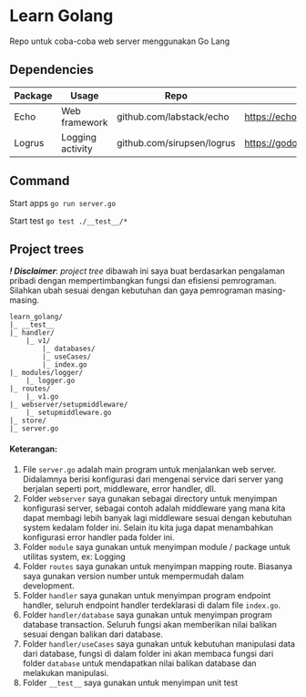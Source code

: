 # Learn Golang

Repo untuk coba-coba web server menggunakan Go Lang

## Dependencies

| Package | Usage | Repo | Docs |
| --- | --- | ---| --- |
| Echo | Web framework | github.com/labstack/echo | https://echo.labstack.com/guide |
| Logrus | Logging activity | github.com/sirupsen/logrus | https://godoc.org/github.com/sirupsen/logrus |

## Command

Start apps
```go run server.go```

Start test
```go test ./__test__/*```

## Project trees

**_! Disclaimer_**: _project tree_ dibawah ini saya buat berdasarkan pengalaman pribadi dengan mempertimbangkan fungsi dan efisiensi pemrograman. Silahkan ubah sesuai dengan kebutuhan dan gaya pemrograman masing-masing.

```
learn_golang/
|_ __test__
|_ handler/
    |_ v1/
        |_ databases/
        |_ useCases/
        |_ index.go
|_ modules/logger/
    |_ logger.go
|_ routes/
    |_ v1.go
|_ webserver/setupmiddleware/
    |_ setupmiddleware.go
|_ store/
|_ server.go
```

#### Keterangan:
1. File `server.go` adalah main program untuk menjalankan web server. Didalamnya berisi konfigurasi dari mengenai service dari server yang berjalan seperti port, middleware, error handler, dll.
2. Folder `webserver` saya gunakan sebagai directory untuk menyimpan konfigurasi server, sebagai contoh adalah middleware yang mana kita dapat membagi lebih banyak lagi middleware sesuai dengan kebutuhan system kedalam folder ini. Selain itu kita juga dapat menambahkan konfigurasi error handler pada folder ini.
3. Folder `module` saya gunakan untuk menyimpan module / package untuk utilitas system, ex: Logging
4. Folder `routes` saya gunakan untuk menyimpan mapping route. Biasanya saya gunakan version number untuk mempermudah dalam development.
5. Folder `handler` saya gunakan untuk menyimpan program endpoint handler, seluruh endpoint handler terdeklarasi di dalam file `index.go`.
6. Folder `handler/database` saya gunakan untuk menyimpan program database transaction. Seluruh fungsi akan memberikan nilai balikan sesuai dengan balikan dari database.
7. Folder `handler/useCases` saya gunakan untuk kebutuhan manipulasi data dari database, fungsi di dalam folder ini akan membaca fungsi dari folder `database` untuk mendapatkan nilai balikan database dan melakukan manipulasi.
8. Folder `__test__` saya gunakan untuk menyimpan unit test
